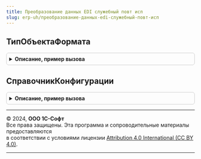 ```yaml
---
title: Преобразование данных EDI служебный повт исп
slug: erp-uh/преобразование-данных-edi-служебный-повт-исп
---
```



## ТипОбъектаФормата
<details style="margin: 1em 0; padding: 0.5em; border: 1px solid #ccc; border-radius: 6px;">

<summary style="font-weight: bold; cursor: pointer;">Описание, пример вызова</summary>

```bsl

Функция ТипОбъектаФормата(Знач ИмяОбъектаФормата, Знач ПространствоИмен) Экспорт
```

Пример вызова
```bsl
Результат = ПреобразованиеДанныхEDIСлужебныйПовтИсп.ТипОбъектаФормата(ИмяОбъектаФормата, ПространствоИмен) 
```
</details>

## СправочникКонфигурации
<details style="margin: 1em 0; padding: 0.5em; border: 1px solid #ccc; border-radius: 6px;">

<summary style="font-weight: bold; cursor: pointer;">Описание, пример вызова</summary>

```bsl

Функция СправочникКонфигурации(Знач ИмяСправочника) Экспорт
```

Пример вызова
```bsl
Результат = ПреобразованиеДанныхEDIСлужебныйПовтИсп.СправочникКонфигурации(ИмяСправочника) 
```
</details>

---

© 2024, **ООО 1С-Софт**  
Все права защищены. Эта программа и сопроводительные материалы предоставляются  
в соответствии с условиями лицензии [Attribution 4.0 International (CC BY 4.0)](https://creativecommons.org/licenses/by/4.0/legalcode).

---
